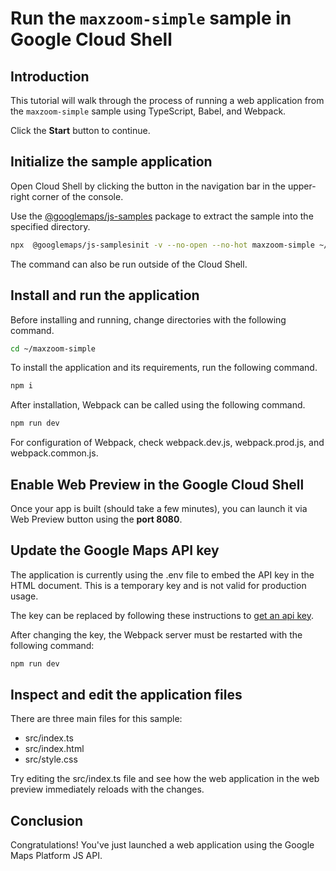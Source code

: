 # Run the `maxzoom-simple` sample in Google Cloud Shell

<walkthrough-tutorial-duration duration="10"/>

## Introduction

This tutorial will walk through the process of running a web application from
the `maxzoom-simple` sample using TypeScript, Babel, and Webpack.

Click the **Start** button to continue.

## Initialize the sample application

Open Cloud Shell by clicking the
<walkthrough-cloud-shell-icon></walkthrough-cloud-shell-icon> button in the
navigation bar in the upper-right corner of the console.

Use the [@googlemaps/js-samples](https://www.npmjs.com/package/@googlemaps/js-samples) package to 
extract the sample into the specified directory.

```bash
npx  @googlemaps/js-samplesinit -v --no-open --no-hot maxzoom-simple ~/maxzoom-simple
```

The command can also be run outside of the Cloud Shell.

## Install and run the application

Before installing and running, change directories with the following command.

```bash
cd ~/maxzoom-simple
```

To install the application and its requirements, run the following command.

```bash
npm i
```

After installation, Webpack can be called using the following command.

```bash
npm run dev
```

For configuration of Webpack, check
<walkthrough-editor-open-file filePath="maxzoom-simple/webpack.dev.js">webpack.dev.js</walkthrough-editor-open-file>,
<walkthrough-editor-open-file filePath="maxzoom-simple/webpack.prod.js">webpack.prod.js</walkthrough-editor-open-file>,
and
<walkthrough-editor-open-file filePath="maxzoom-simple/webpack.common.js">webpack.common.js</walkthrough-editor-open-file>.

## Enable Web Preview in the Google Cloud Shell

Once your app is built (should take a few minutes), you can launch it via
<walkthrough-spotlight-pointer target="cloudshell" spotlightId="devshell-web-preview-button">Web
Preview button</walkthrough-spotlight-pointer> using the **port 8080**.

## Update the Google Maps API key

The application is currently using the
<walkthrough-editor-open-file filePath="maxzoom-simple/.env">.env</walkthrough-editor-open-file>
file to embed the API key in the HTML document. This is a temporary key and is
not valid for production usage.

The key can be replaced by following these instructions to
[get an api key](https://developers.google.com/maps/documentation/javascript/get-api-key).

After changing the key, the Webpack server must be restarted with the following
command:

```bash
npm run dev
```

## Inspect and edit the application files

There are three main files for this sample:

*   <walkthrough-editor-open-file filePath="maxzoom-simple/src/index.ts">src/index.ts</walkthrough-editor-open-file>
*   <walkthrough-editor-open-file filePath="maxzoom-simple/src/index.html">src/index.html</walkthrough-editor-open-file>
*   <walkthrough-editor-open-file filePath="maxzoom-simple/src/style.css">src/style.css</walkthrough-editor-open-file>

Try editing the <walkthrough-editor-open-file filePath="maxzoom-simple/src/index.ts">src/index.ts</walkthrough-editor-open-file> file and see how the web application in the web preview immediately reloads with the changes.

## Conclusion

<walkthrough-conclusion-trophy></walkthrough-conclusion-trophy>

Congratulations! You've just launched a web application using the Google Maps
Platform JS API.
